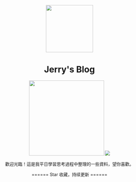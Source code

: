 <div align="center">
	<img width="154" src="https://s2.loli.net/2022/01/10/sY2oOQdmGFcT7We.png">
    <h1>Jerry's Blog</h1>
    <img width="245" src="https://s2.loli.net/2022/01/10/5wQj469ieUX8xmP.png">
    <img src="https://s2.loli.net/2022/01/10/GnctV8g2pKz4jos.png" />
    <p>
       歡迎光臨！這是我平日學習思考過程中整理的一些資料，望你喜歡。
    </p>
    <p>
       ======  Star 收藏，持续更新  ======
    </p>
</div>
